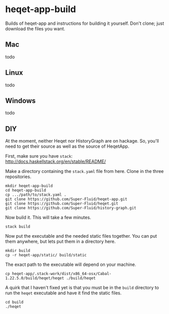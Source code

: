 # heqet-app-build
Builds of heqet-app and instructions for building it yourself. 
Don't clone; just download the files you want.

## Mac
todo
## Linux
todo
## Windows
todo
## DIY
At the moment, neither Heqet nor HistoryGraph are on
hackage. So, you'll need to get their source as well as the source
of HeqetApp.

First, make sure you have `stack`: <http://docs.haskellstack.org/en/stable/README/>

Make a directory containing the `stack.yaml` file from here. Clone in the three repositories.

    mkdir heqet-app-build
    cd heqet-app-build
    cp .../path/to/stack.yaml .
    git clone https://github.com/Super-Fluid/heqet-app.git
    git clone https://github.com/Super-Fluid/heqet.git
    git clone https://github.com/Super-Fluid/history-graph.git
    
Now build it. This will take a few minutes.
    
    stack build
    
Now put the executable and the needed static files together. You can put them anywhere, but lets put them in a directory here.

    mkdir build
    cp -r heqet-app/static/ build/static
    
The exact path to the executable will depend on your machine. 

    cp heqet-app/.stack-work/dist/x86_64-osx/Cabal-1.22.5.0/build/heqet/heqet ./build/heqet
    
A quirk that I haven't fixed yet is that you must be in the `build` directory to run the `heqet` executable and have it find the static files.

    cd build
    ./heqet
